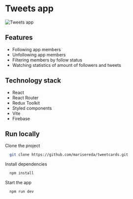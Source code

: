 # Tweets app

![Tweets app](https://user-images.githubusercontent.com/105078220/235469498-e12ed0ce-70ae-409e-9e34-932c6557fb15.png)

## Features

- Following app members
- Unfollowing app members
- Filtering members by follow status
- Watching statistics of amount of followers and tweets

## Technology stack

- React
- React Router
- Redux Toolkit
- Styled components
- Vite
- Firebase

## Run locally

Clone the project

```bash
  git clone https://github.com/marisereda/tweetcards.git
```

Install dependencies

```bash
  npm install
```

Start the app

```bash
  npm run dev
```
